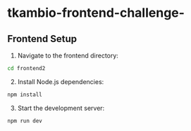 # tkambio-frontend-challenge-

## Frontend Setup

1. Navigate to the frontend directory:
```bash
cd frontend2
```

2. Install Node.js dependencies:
```bash
npm install
```

3. Start the development server:
```bash
npm run dev
```

